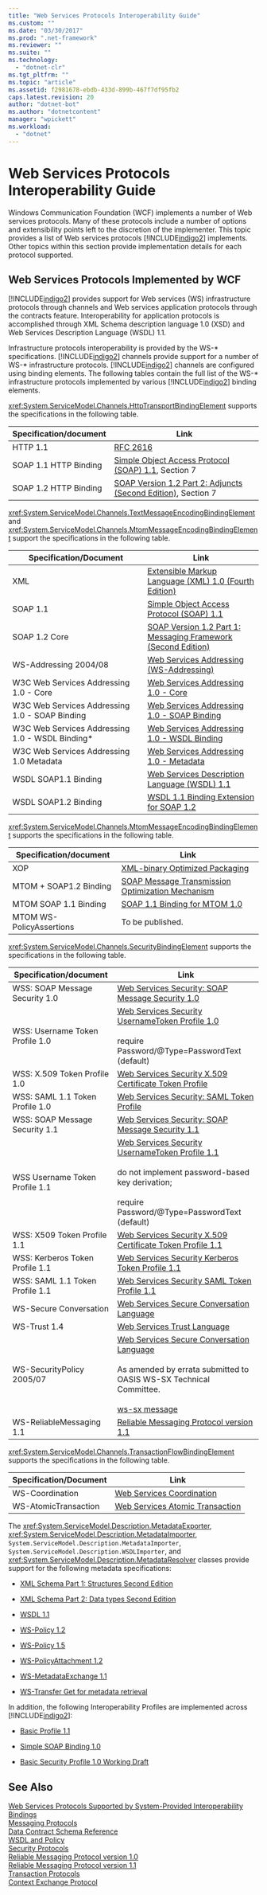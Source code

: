 ```yaml
---
title: "Web Services Protocols Interoperability Guide"
ms.custom: ""
ms.date: "03/30/2017"
ms.prod: ".net-framework"
ms.reviewer: ""
ms.suite: ""
ms.technology: 
  - "dotnet-clr"
ms.tgt_pltfrm: ""
ms.topic: "article"
ms.assetid: f2981678-ebdb-433d-899b-467f7df95fb2
caps.latest.revision: 20
author: "dotnet-bot"
ms.author: "dotnetcontent"
manager: "wpickett"
ms.workload: 
  - "dotnet"
---
```

# Web Services Protocols Interoperability Guide
Windows Communication Foundation (WCF) implements a number of Web services protocols. Many of these protocols include a number of options and extensibility points left to the discretion of the implementer. This topic provides a list of Web services protocols [!INCLUDE[indigo2](../../../../includes/indigo2-md.md)] implements. Other topics within this section provide implementation details for each protocol supported.  
  
## Web Services Protocols Implemented by WCF  
 [!INCLUDE[indigo2](../../../../includes/indigo2-md.md)] provides support for Web services (WS) infrastructure protocols through channels and Web services application protocols through the contracts feature. Interoperability for application protocols is accomplished through XML Schema description language 1.0 (XSD) and Web Services Description Language (WSDL) 1.1.  
  
 Infrastructure protocols interoperability is provided by the WS-* specifications. [!INCLUDE[indigo2](../../../../includes/indigo2-md.md)] channels provide support for a number of WS-\* infrastructure protocols. [!INCLUDE[indigo2](../../../../includes/indigo2-md.md)] channels are configured using binding elements. The following tables contain the full list of the WS-\* infrastructure protocols implemented by various [!INCLUDE[indigo2](../../../../includes/indigo2-md.md)] binding elements.  
  
 <xref:System.ServiceModel.Channels.HttpTransportBindingElement> supports the specifications in the following table.  
  
|Specification/document|Link|  
|-----------------------------|----------|  
|HTTP 1.1|[RFC 2616](http://go.microsoft.com/fwlink/?LinkId=90372)|  
|SOAP 1.1 HTTP Binding|[Simple Object Access Protocol (SOAP) 1.1](http://go.microsoft.com/fwlink/?LinkId=90520), Section 7|  
|SOAP 1.2 HTTP Binding|[SOAP Version 1.2 Part 2: Adjuncts (Second Edition)](http://go.microsoft.com/fwlink/?LinkId=95329), Section 7|  
  
 <xref:System.ServiceModel.Channels.TextMessageEncodingBindingElement> and <xref:System.ServiceModel.Channels.MtomMessageEncodingBindingElement> support the specifications in the following table.  
  
|Specification/Document|Link|  
|-----------------------------|----------|  
|XML|[Extensible Markup Language (XML) 1.0 (Fourth Edition)](http://go.microsoft.com/fwlink/?LinkId=15139)|  
|SOAP 1.1|[Simple Object Access Protocol (SOAP) 1.1](http://go.microsoft.com/fwlink/?LinkId=96687)|  
|SOAP 1.2 Core|[SOAP Version 1.2 Part 1: Messaging Framework (Second Edition)](http://go.microsoft.com/fwlink/?LinkId=94664)|  
|WS-Addressing 2004/08|[Web Services Addressing (WS-Addressing)](http://go.microsoft.com/fwlink/?LinkId=81239)|  
|W3C Web Services Addressing 1.0 - Core|[Web Services Addressing 1.0 - Core](http://go.microsoft.com/fwlink/?LinkId=96688)|  
|W3C Web Services Addressing 1.0 - SOAP Binding|[Web Services Addressing 1.0 - SOAP Binding](http://go.microsoft.com/fwlink/?LinkId=96689)|  
|W3C Web Services Addressing 1.0 - WSDL Binding*|[Web Services Addressing 1.0 - WSDL Binding](http://go.microsoft.com/fwlink/?LinkId=96690)|  
|W3C Web Services Addressing 1.0 Metadata|[Web Services Addressing 1.0 - Metadata](http://www.w3.org/TR/ws-addr-metadata/)|  
|WSDL SOAP1.1 Binding|[Web Services Description Language (WSDL) 1.1](http://go.microsoft.com/fwlink/?LinkId=96160)|  
|WSDL SOAP1.2 Binding|[WSDL 1.1 Binding Extension for SOAP 1.2](http://go.microsoft.com/fwlink/?LinkId=96691)|  
  
 <xref:System.ServiceModel.Channels.MtomMessageEncodingBindingElement> supports the specifications in the following table.  
  
|Specification/document|Link|  
|-----------------------------|----------|  
|XOP|[XML-binary Optimized Packaging](http://go.microsoft.com/fwlink/?LinkId=96714)|  
|MTOM + SOAP1.2 Binding|[SOAP Message Transmission Optimization Mechanism](http://go.microsoft.com/fwlink/?LinkId=96713)|  
|MTOM SOAP 1.1 Binding|[SOAP 1.1 Binding for MTOM 1.0](http://go.microsoft.com/fwlink/?LinkId=96712)|  
|MTOM WS-PolicyAssertions|To be published.|  
  
 <xref:System.ServiceModel.Channels.SecurityBindingElement> supports the specifications in the following table.  
  
|Specification/document|Link|  
|-----------------------------|----------|  
|WSS: SOAP Message Security 1.0|[Web Services Security: SOAP Message Security 1.0](http://go.microsoft.com/fwlink/?LinkId=94684)|  
|WSS: Username Token Profile 1.0|[Web Services Security UsernameToken Profile 1.0](http://go.microsoft.com/fwlink/?LinkId=95334)<br /><br /> require Password/@Type=PasswordText (default)|  
|WSS: X.509 Token Profile 1.0|[Web Services Security X.509 Certificate Token Profile](http://go.microsoft.com/fwlink/?LinkId=95335)|  
|WSS: SAML 1.1 Token Profile 1.0|[Web Services Security: SAML Token Profile](http://go.microsoft.com/fwlink/?LinkId=96693)|  
|WSS: SOAP Message Security 1.1|[Web Services Security: SOAP Message Security 1.1](http://go.microsoft.com/fwlink/?LinkId=91240)|  
|WSS Username Token Profile 1.1|[Web Services Security UsernameToken Profile 1.1](http://go.microsoft.com/fwlink/?LinkId=95331)<br /><br /> do not implement password-based key derivation;<br /><br /> require Password/@Type=PasswordText (default)|  
|WSS: X509 Token Profile 1.1|[Web Services Security X.509 Certificate Token Profile 1.1](http://go.microsoft.com/fwlink/?LinkId=95332)|  
|WSS: Kerberos Token Profile 1.1|[Web Services Security Kerberos Token Profile 1.1](http://go.microsoft.com/fwlink/?LinkId=95333)|  
|WSS: SAML 1.1 Token Profile 1.1|[Web Services Security SAML Token Profile 1.1](http://go.microsoft.com/fwlink/?LinkId=96694)|  
|WS-Secure Conversation|[Web Services Secure Conversation Language](http://go.microsoft.com/fwlink/?LinkId=95317)|  
|WS-Trust 1.4|[Web Services Trust Language](http://go.microsoft.com/fwlink/?LinkId=169514)|  
|WS-SecurityPolicy 2005/07|[Web Services Secure Conversation Language](http://go.microsoft.com/fwlink/?LinkId=95317)<br /><br /> As amended by errata submitted to OASIS WS-SX Technical Committee.<br /><br /> [ws-sx message](http://go.microsoft.com/fwlink/?LinkId=96700)|  
|WS-ReliableMessaging 1.1|[Reliable Messaging Protocol version 1.1](../../../../docs/framework/wcf/feature-details/reliable-messaging-protocol-version-1-1.md)|  
  
 <xref:System.ServiceModel.Channels.TransactionFlowBindingElement> supports the specifications in the following table.  
  
|Specification/Document|Link|  
|-----------------------------|----------|  
|WS-Coordination|[Web Services Coordination](http://go.microsoft.com/fwlink/?LinkId=95324)|  
|WS-AtomicTransaction|[Web Services Atomic Transaction](http://go.microsoft.com/fwlink/?LinkId=95323)|  
  
 The <xref:System.ServiceModel.Description.MetadataExporter>, <xref:System.ServiceModel.Description.MetadataImporter>, <!--zz <xref:System.ServiceModel.Description.WSDLExporter>, <xref:System.ServiceModel.Description.WSDLImporter>, --> `System.ServiceModel.Description.MetadataImporter`, `System.ServiceModel.Description.WSDLImporter`, and <xref:System.ServiceModel.Description.MetadataResolver> classes provide support for the following metadata specifications:  
  
-   [XML Schema Part 1: Structures Second Edition](http://go.microsoft.com/fwlink/?LinkId=3536)  
  
-   [XML Schema Part 2: Data types Second Edition](http://go.microsoft.com/fwlink/?LinkId=40138)  
  
-   [WSDL 1.1](http://go.microsoft.com/fwlink/?LinkId=96160)  
  
-   [WS-Policy 1.2](http://go.microsoft.com/fwlink/?LinkId=96705)  
  
-   [WS-Policy 1.5](http://go.microsoft.com/fwlink/?LinkId=96706)  
  
-   [WS-PolicyAttachment 1.2](http://go.microsoft.com/fwlink/?LinkId=96707)  
  
-   [WS-MetadataExchange 1.1](http://go.microsoft.com/fwlink/?LinkId=94868)  
  
-   [WS-Transfer Get for metadata retrieval](http://go.microsoft.com/fwlink/?LinkId=96708)  
  
 In addition, the following Interoperability Profiles are implemented across [!INCLUDE[indigo2](../../../../includes/indigo2-md.md)]:  
  
-   [Basic Profile 1.1](http://go.microsoft.com/fwlink/?LinkId=69313)  
  
-   [Simple SOAP Binding 1.0](http://go.microsoft.com/fwlink/?LinkId=96710)  
  
-   [Basic Security Profile 1.0 Working Draft](http://go.microsoft.com/fwlink/?LinkId=96711)  
  
## See Also  
 [Web Services Protocols Supported by System-Provided Interoperability Bindings](../../../../docs/framework/wcf/feature-details/web-services-protocols-supported-by-system-provided-interoperability-bindings.md)  
 [Messaging Protocols](../../../../docs/framework/wcf/feature-details/messaging-protocols.md)  
 [Data Contract Schema Reference](../../../../docs/framework/wcf/feature-details/data-contract-schema-reference.md)  
 [WSDL and Policy](../../../../docs/framework/wcf/feature-details/wsdl-and-policy.md)  
 [Security Protocols](../../../../docs/framework/wcf/feature-details/security-protocols.md)  
 [Reliable Messaging Protocol version 1.0](../../../../docs/framework/wcf/feature-details/reliable-messaging-protocol-version-1-0.md)  
 [Reliable Messaging Protocol version 1.1](../../../../docs/framework/wcf/feature-details/reliable-messaging-protocol-version-1-1.md)  
 [Transaction Protocols](../../../../docs/framework/wcf/feature-details/transaction-protocols.md)  
 [Context Exchange Protocol](../../../../docs/framework/wcf/feature-details/context-exchange-protocol.md)
